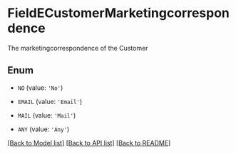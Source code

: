 # FieldECustomerMarketingcorrespondence

The marketingcorrespondence of the Customer

## Enum

* `NO` (value: `'No'`)

* `EMAIL` (value: `'Email'`)

* `MAIL` (value: `'Mail'`)

* `ANY` (value: `'Any'`)

[[Back to Model list]](../README.md#documentation-for-models) [[Back to API list]](../README.md#documentation-for-api-endpoints) [[Back to README]](../README.md)


